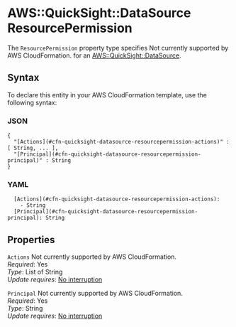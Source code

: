# AWS::QuickSight::DataSource ResourcePermission<a name="aws-properties-quicksight-datasource-resourcepermission"></a>

<a name="aws-properties-quicksight-datasource-resourcepermission-description"></a>The `ResourcePermission` property type specifies Not currently supported by AWS CloudFormation\. for an [AWS::QuickSight::DataSource](aws-resource-quicksight-datasource.md)\.

## Syntax<a name="aws-properties-quicksight-datasource-resourcepermission-syntax"></a>

To declare this entity in your AWS CloudFormation template, use the following syntax:

### JSON<a name="aws-properties-quicksight-datasource-resourcepermission-syntax.json"></a>

```
{
  "[Actions](#cfn-quicksight-datasource-resourcepermission-actions)" : [ String, ... ],
  "[Principal](#cfn-quicksight-datasource-resourcepermission-principal)" : String
}
```

### YAML<a name="aws-properties-quicksight-datasource-resourcepermission-syntax.yaml"></a>

```
  [Actions](#cfn-quicksight-datasource-resourcepermission-actions): 
    - String
  [Principal](#cfn-quicksight-datasource-resourcepermission-principal): String
```

## Properties<a name="aws-properties-quicksight-datasource-resourcepermission-properties"></a>

`Actions`  <a name="cfn-quicksight-datasource-resourcepermission-actions"></a>
Not currently supported by AWS CloudFormation\.  
*Required*: Yes  
*Type*: List of String  
*Update requires*: [No interruption](https://docs.aws.amazon.com/AWSCloudFormation/latest/UserGuide/using-cfn-updating-stacks-update-behaviors.html#update-no-interrupt)

`Principal`  <a name="cfn-quicksight-datasource-resourcepermission-principal"></a>
Not currently supported by AWS CloudFormation\.  
*Required*: Yes  
*Type*: String  
*Update requires*: [No interruption](https://docs.aws.amazon.com/AWSCloudFormation/latest/UserGuide/using-cfn-updating-stacks-update-behaviors.html#update-no-interrupt)
